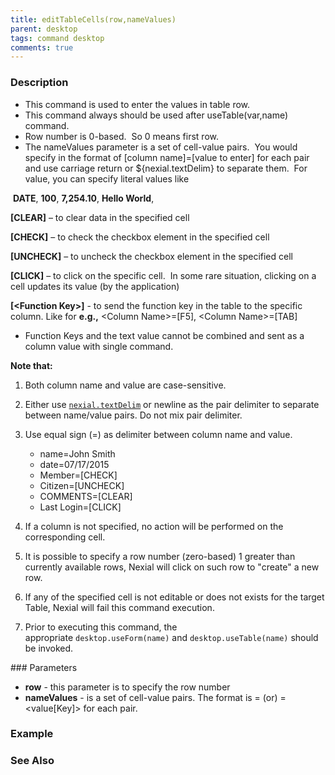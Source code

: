 ```yaml
---
title: editTableCells(row,nameValues)
parent: desktop
tags: command desktop
comments: true
---
```


### Description

- This command is used to enter the values in table row.
- This command always should be used after useTable(var,name) command.
- Row number is 0-based.  So 0 means first row.
- The nameValues parameter is a set of cell-value pairs.  You would specify in the format of \[column name\]=\[value to enter\] for each pair and use carriage return or ${nexial.textDelim} to separate them.  For value, you can specify literal values like   
  
    
 **DATE**, **100**, **7,254.10**, **Hello World**,

**\[CLEAR\]** – to clear data in the specified cell

**\[CHECK\]** – to check the checkbox element in the specified cell

**\[UNCHECK\]** – to uncheck the checkbox element in the specified cell

**\[CLICK\]** – to click on the specific cell.  In some rare situation, clicking on a cell updates its value (by the application)

**\[\<Function Key\>\]** -  to send the function key in the table to the specific column. Like for **e.g.,** \<Column Name\>=\[F5\], \<Column Name\>=\[TAB\]

- Function Keys and the text value cannot be combined and sent as a column value with single command.


**Note that:**

1.  Both column name and value are case-sensitive. 
2.  Either use [`nexial.textDelim`](../../systemvars/index) or newline as the pair delimiter to separate between name/value pairs. Do not mix pair delimiter. 
3.  Use equal sign (=) as delimiter between column name and value.
    - name=John Smith  
    - date=07/17/2015  
    - Member=\[CHECK\]  
    - Citizen=\[UNCHECK\]  
    - COMMENTS=\[CLEAR\]  
    - Last Login=\[CLICK\]
    
4.  If a column is not specified, no action will be performed on the corresponding cell. 
5.  It is possible to specify a row number (zero-based) 1 greater than currently available rows, Nexial will click on such row to "create" a new row. 
6.  If any of the specified cell is not editable or does not exists for the target Table, Nexial will fail this command execution.
7.  Prior to executing this command, the appropriate `desktop.useForm(name)` and `desktop.useTable(name)` should be invoked.



### Parameters

- **row** - this parameter is to specify the row number
- **nameValues** -  is a set of cell-value pairs. The format is <column name>= <value> (or) <column name>=<value\[Key\]> for each pair.   
    

### Example


### See Also
